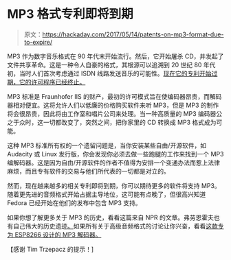 # MP3 格式专利即将到期

> 原文：<https://hackaday.com/2017/05/14/patents-on-mp3-format-due-to-expire/>

MP3 作为数字音乐格式在 90 年代末开始流行。然后，它开始屠杀 CD，并发起了文件共享革命。这是一种令人自豪的格式，其根源可以追溯到 20 世纪 80 年代初，当时人们首次考虑通过 ISDN 线路发送音乐的可能性。[现在它的专利开始过期，它的许可程序已经终止。](https://www.iis.fraunhofer.de/en/ff/amm/prod/audiocodec/audiocodecs/mp3.html#expand-all)

MP3 标准是 Fraunhofer IIS 的财产，最初的许可模式旨在使编码器昂贵，而解码器相对便宜。这将允许人们以低廉的价格购买软件来听 MP3，但是 MP3 的制作将会很昂贵，因此将由工作室和唱片公司来处理。当一种高质量的 MP3 编码器公之于众时，这一切都改变了，突然之间，把你家里的 CD 转换成 MP3 格式成为可能。

这种 MP3 标准所有权的一个遗留问题是，当你安装某些自由/开源软件，如 Audacity 或 Linux 发行版，你会发现你必须去做一些跑腿的工作来找到一个 MP3 编解码器。这是因为自由/开源软件的作者不值得为安排一个变通办法而惹上法律麻烦，而且专有软件的交易与他们所代表的一切都是对立的。

然而，现在越来越多的相关专利即将到期，你可以期待更多的软件将支持 MP3。随着更先进的音频格式开始占据主导地位，这可能有点晚了，但很高兴知道 Fedora 已经开始在他们的发布中包含 MP3 支持。

如果你想了解更多关于 MP3 的历史，看看这篇来自 NPR 的文章。弗劳恩霍夫也有自己伟大的历史遗迹[。](https://www.mp3-history.com/en/whatismp3.html)如果所有关于高级音频格式的讨论让你兴奋，看看[这款专为 ESP8266 设计的 MP3 解码器。](http://hackaday.com/2015/06/06/esp8266-as-a-networked-mp3-decoder/)

【感谢 Tim Trzepacz 的提示！]
